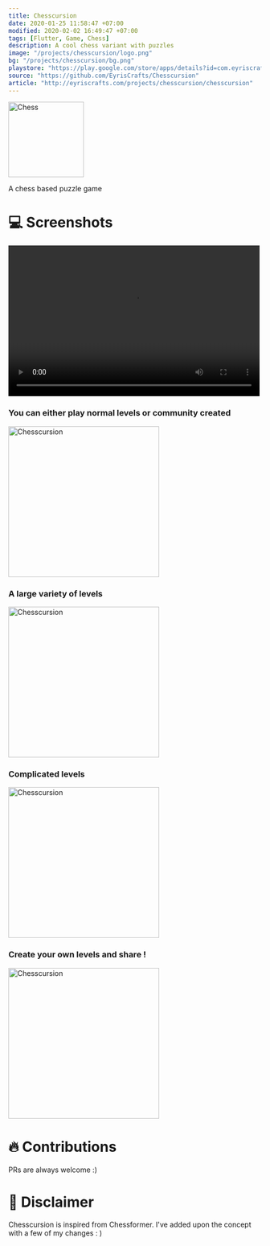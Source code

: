 ```yaml
---
title: Chesscursion
date: 2020-01-25 11:58:47 +07:00
modified: 2020-02-02 16:49:47 +07:00
tags: [Flutter, Game, Chess]
description: A cool chess variant with puzzles
image: "/projects/chesscursion/logo.png"
bg: "/projects/chesscursion/bg.png"
playstore: "https://play.google.com/store/apps/details?id=com.eyriscrafts.chesscursion"
source: "https://github.com/EyrisCrafts/Chesscursion"
article: "http://eyriscrafts.com/projects/chesscursion/chesscursion"
---
```



<img src="/projects/chesscursion/logo.png" width='150px' alt="Chess" >


A chess based puzzle game

# 💻 Screenshots


<video width="500" height="300" controls>
  <source src="/projects/chesscursion/sr1.mp4" type="video/mp4">
Your browser does not support the video tag.
</video>

### You can either play normal levels or community created
<img src="/projects/chesscursion/ss1.jpg" width='300px' alt="Chesscursion">

### A large variety of levels
<img src="/projects/chesscursion/ss2.jpg" width='300px' alt="Chesscursion">

### Complicated levels
<img src="/projects/chesscursion/ss3.jpg" width='300px' alt="Chesscursion">


### Create your own levels and share !
<img src="/projects/chesscursion/ss4.jpg" width='300px' alt="Chesscursion">

# 🔥 Contributions

PRs are always welcome :)

# 👾 Disclaimer

Chesscursion is inspired from Chessformer. I've added upon the concept with a few of my changes : )

